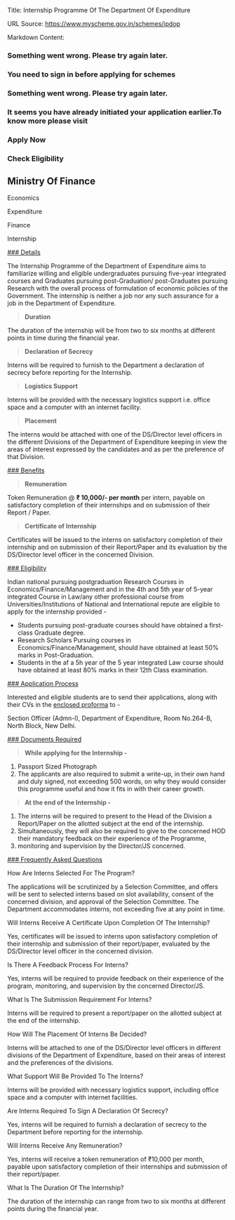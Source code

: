 Title: Internship Programme Of The Department Of Expenditure

URL Source: https://www.myscheme.gov.in/schemes/ipdop

Markdown Content:
### Something went wrong. Please try again later.

### 

### You need to sign in before applying for schemes

### Something went wrong. Please try again later.

### It seems you have already initiated your application earlier.To know more please visit

### Apply Now

### Check Eligibility

Ministry Of Finance
-------------------

Economics

Expenditure

Finance

Internship

[### Details](https://www.myscheme.gov.in/schemes/ipdop#details)

The Internship Programme of the Department of Expenditure aims to familiarize willing and eligible undergraduates pursuing five-year integrated courses and Graduates pursuing post-Graduation/ post-Graduates pursuing Research with the overall process of formulation of economic policies of the Government. The internship is neither a job nor any such assurance for a job in the Department of Expenditure.

> **Duration**

The duration of the internship will be from two to six months at different points in time during the financial year.

> **Declaration of Secrecy**

Interns will be required to furnish to the Department a declaration of secrecy before reporting for the Internship.

> **Logistics Support**

Interns will be provided with the necessary logistics support i.e. office space and a computer with an internet facility.

> **Placement**

The interns would be attached with one of the DS/Director level officers in the different Divisions of the Department of Expenditure keeping in view the areas of interest expressed by the candidates and as per the preference of that Division.

[### Benefits](https://www.myscheme.gov.in/schemes/ipdop#benefits)

> **Remuneration**

Token Remuneration @ **₹ 10,000/- per month** per intern, payable on satisfactory completion of their internships and on submission of their Report / Paper.

> **Certificate of Internship**

Certificates will be issued to the interns on satisfactory completion of their internship and on submission of their Report/Paper and its evaluation by the DS/Director level officer in the concerned Division.

[### Eligibility](https://www.myscheme.gov.in/schemes/ipdop#eligibility)

Indian national pursuing postgraduation Research Courses in Economics/Finance/Management and in the 4th and 5th year of 5-year integrated Course in Law/any other professional course from Universities/Institutions of National and International repute are eligible to apply for the internship provided -

*   Students pursuing post-graduate courses should have obtained a first-class Graduate degree.
*   Research Scholars Pursuing courses in Economics/Finance/Management, should have obtained at least 50% marks in Post-Graduation.
*   Students in the af a 5h year of the 5 year integrated Law course should have obtained at least 80% marks in their 12th Class examination.

[### Application Process](https://www.myscheme.gov.in/schemes/ipdop#application-process)

Interested and eligible students are to send their applications, along with their CVs in the [enclosed proforma](https://doe.gov.in/sites/default/files/InternshipProg_DoE2017.pdf) to -

Section Officer (Admn-l), Department of Expenditure, Room No.264-B, North Block, New Delhi.

[### Documents Required](https://www.myscheme.gov.in/schemes/ipdop#documents-required)

> **While applying for the Internship -**

1.  Passport Sized Photograph
2.  The applicants are also required to submit a write-up, in their own hand and duly signed, not exceeding 500 words, on why they would consider this programme useful and how it fits in with their career growth.

> **At the end of the Internship -**

1.  The interns will be required to present to the Head of the Division a Report/Paper on the allotted subject at the end of the internship.
2.  Simultaneously, they will also be required to give to the concerned HOD their mandatory feedback on their experience of the Programme,
3.  monitoring and supervision by the Director/JS concerned.

[### Frequently Asked Questions](https://www.myscheme.gov.in/schemes/ipdop#faqs)

How Are Interns Selected For The Program?

The applications will be scrutinized by a Selection Committee, and offers will be sent to selected interns based on slot availability, consent of the concerned division, and approval of the Selection Committee. The Department accommodates interns, not exceeding five at any point in time.

Will Interns Receive A Certificate Upon Completion Of The Internship?

Yes, certificates will be issued to interns upon satisfactory completion of their internship and submission of their report/paper, evaluated by the DS/Director level officer in the concerned division.

Is There A Feedback Process For Interns?

Yes, interns will be required to provide feedback on their experience of the program, monitoring, and supervision by the concerned Director/JS.

What Is The Submission Requirement For Interns?

Interns will be required to present a report/paper on the allotted subject at the end of the internship.

How Will The Placement Of Interns Be Decided?

Interns will be attached to one of the DS/Director level officers in different divisions of the Department of Expenditure, based on their areas of interest and the preferences of the divisions.

What Support Will Be Provided To The Interns?

Interns will be provided with necessary logistics support, including office space and a computer with internet facilities.

Are Interns Required To Sign A Declaration Of Secrecy?

Yes, interns will be required to furnish a declaration of secrecy to the Department before reporting for the internship.

Will Interns Receive Any Remuneration?

Yes, interns will receive a token remuneration of ₹10,000 per month, payable upon satisfactory completion of their internships and submission of their report/paper.

What Is The Duration Of The Internship?

The duration of the internship can range from two to six months at different points during the financial year.
